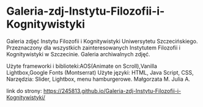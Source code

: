 # Galeria-zdj-Instytu-Filozofii-i-Kognitywistyki
Galeria zdjęć Instytu Filozofii i Kognitywistyki Uniwersytetu Szczecińskiego. Przeznaczony dla wszystkich zainteresowanych Instytutem Filozofii i Kognitywistyki w Szczecinie. Galeria archiwalnych zdjęć.

Użyte frameworki i biblioteki:AOS(Animate on Scroll),Vanilla Lightbox,Google Fonts (Montserrat) 
Użyte języki: HTML, Java Script, CSS,
Narzędzia: Slider, Lightbox, menu hamburgerowe. 
Małgorzata M. Julia A.

link do strony: https://245813.github.io/Galeria-zdj-Instytu-Filozofii-i-Kognitywistyki/
